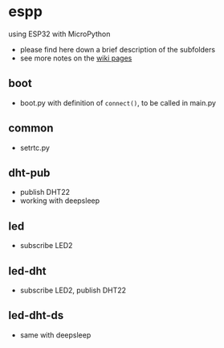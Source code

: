 # espp

using ESP32 with MicroPython

* please find here down a brief description of the subfolders
* see more notes on the [wiki pages](https://github.com/gangely/espp/wiki/) 

## boot
* boot.py with definition of `connect()`, to be called in main.py

## common
* setrtc.py

## dht-pub
* publish DHT22
* working with deepsleep

## led
* subscribe LED2

## led-dht
* subscribe LED2, publish DHT22

## led-dht-ds
* same with deepsleep
